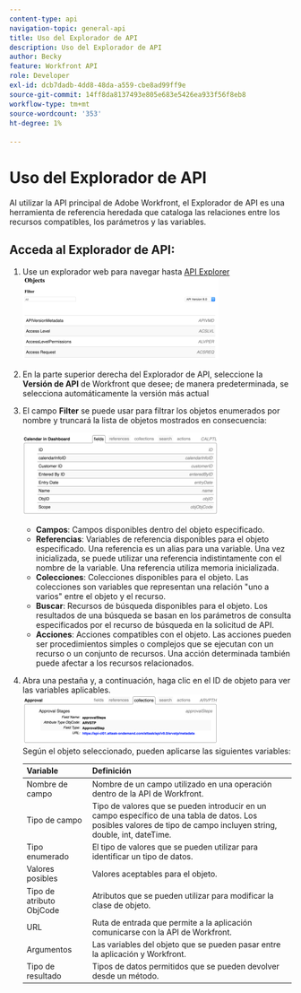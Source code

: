 ```yaml
---
content-type: api
navigation-topic: general-api
title: Uso del Explorador de API
description: Uso del Explorador de API
author: Becky
feature: Workfront API
role: Developer
exl-id: dcb7dadb-4dd8-48da-a559-cbe8ad99ff9e
source-git-commit: 14ff8da8137493e805e683e5426ea933f56f8eb8
workflow-type: tm+mt
source-wordcount: '353'
ht-degree: 1%

---
```



# Uso del Explorador de API

Al utilizar la API principal de Adobe Workfront, el Explorador de API es una herramienta de referencia heredada que cataloga las relaciones entre los recursos compatibles, los parámetros y las variables.

## Acceda al Explorador de API:

1. Use un explorador web para navegar hasta [API Explorer](https://developer.adobe.com/workfront/api-explorer/)\
   ![](assets/mceclip1-350x149.png)

1. En la parte superior derecha del Explorador de API, seleccione la **Versión de API** de Workfront que desee; de manera predeterminada, se selecciona automáticamente la versión más actual
1. El campo **Filter** se puede usar para filtrar los objetos enumerados por nombre y truncará la lista de objetos mostrados en consecuencia:

   ![](assets/mceclip2-350x147.png)

   * **Campos**: Campos disponibles dentro del objeto especificado.
   * **Referencias**: Variables de referencia disponibles para el objeto especificado. Una referencia es un alias para una variable. Una vez inicializada, se puede utilizar una referencia indistintamente con el nombre de la variable. Una referencia utiliza memoria inicializada.
   * **Colecciones**: Colecciones disponibles para el objeto. Las colecciones son variables que representan una relación &quot;uno a varios&quot; entre el objeto y el recurso.
   * **Buscar**: Recursos de búsqueda disponibles para el objeto. Los resultados de una búsqueda se basan en los parámetros de consulta especificados por el recurso de búsqueda en la solicitud de API.
   * **Acciones**: Acciones compatibles con el objeto. Las acciones pueden ser procedimientos simples o complejos que se ejecutan con un recurso o un conjunto de recursos. Una acción determinada también puede afectar a los recursos relacionados.

1. Abra una pestaña y, a continuación, haga clic en el ID de objeto para ver las variables aplicables.\
   ![](assets/approval-350x89.png)\
   Según el objeto seleccionado, pueden aplicarse las siguientes variables:

   | Variable | Definición |
   |---|---|
   | Nombre de campo | Nombre de un campo utilizado en una operación dentro de la API de Workfront. |
   | Tipo de campo | Tipo de valores que se pueden introducir en un campo específico de una tabla de datos. Los posibles valores de tipo de campo incluyen string, double, int, dateTime. |
   | Tipo enumerado | El tipo de valores que se pueden utilizar para identificar un tipo de datos. |
   | Valores posibles | Valores aceptables para el objeto. |
   | Tipo de atributo ObjCode | Atributos que se pueden utilizar para modificar la clase de objeto. |
   | URL | Ruta de entrada que permite a la aplicación comunicarse con la API de Workfront. |
   | Argumentos | Las variables del objeto que se pueden pasar entre la aplicación y Workfront. |
   | Tipo de resultado | Tipos de datos permitidos que se pueden devolver desde un método. |
